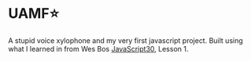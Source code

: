 # UAMF:star:
A stupid voice xylophone and my very first javascript project. Built using what I learned in from Wes Bos [JavaScript30](https://github.com/wesbos/JavaScript30), Lesson 1.
